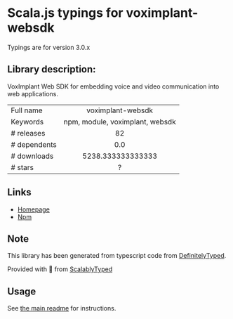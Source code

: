 
# Scala.js typings for voximplant-websdk

Typings are for version 3.0.x

## Library description:
VoxImplant Web SDK for embedding voice and video communication into web applications.

|                    |                 |
| ------------------ | :-------------: |
| Full name          | voximplant-websdk |
| Keywords           | npm, module, voximplant, websdk |
| # releases         | 82 |
| # dependents       | 0.0 |
| # downloads        | 5238.333333333333 |
| # stars            | ? |

## Links
- [Homepage](https://voximplant.com)
- [Npm](https://www.npmjs.com/package/voximplant-websdk)
    


## Note
This library has been generated from typescript code from [DefinitelyTyped](https://definitelytyped.org).

Provided with :purple_heart: from [ScalablyTyped](https://github.com/oyvindberg/ScalablyTyped)

## Usage
See [the main readme](../../readme.md) for instructions.


